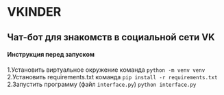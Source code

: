 # VKINDER 
## Чат-бот для знакомств в социальной сети VK

#### Инструкция перед запуском

1.Установить виртуальное окружение команда ```python -m venv venv``` \
2.Установить requirements.txt команда ```pip install -r requirements.txt``` \
2.Запустить программу (файл ```interface.py```) ```python interface.py```<br>
